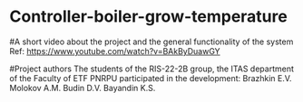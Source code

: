 # Controller-boiler-grow-temperature

#A short video about the project and the general functionality of the system
Ref: https://www.youtube.com/watch?v=BAkByDuawGY

#Project authors
The students of the RIS-22-2B group, the ITAS department of the Faculty of ETF PNRPU participated in the development:
Brazhkin E.V.
Molokov A.M.
Budin D.V.
Bayandin K.S.

